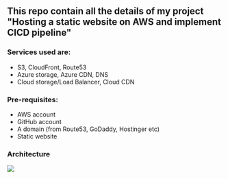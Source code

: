 ## This repo contain all the details of my project "Hosting a static website on AWS and implement CICD pipeline"
### Services used are:
* S3, CloudFront, Route53
* Azure storage, Azure CDN, DNS
* Cloud storage/Load Balancer, Cloud CDN

### Pre-requisites:
  * AWS account
  * GitHub account
  * A domain (from Route53, GoDaddy, Hostinger etc)
  * Static website

### Architecture
![](https://cdn.hashnode.com/res/hashnode/image/upload/v1688857028258/554dc86a-e266-46e0-87fe-3292b3320ac7.jpeg?auto=compress,format&format=webp)
